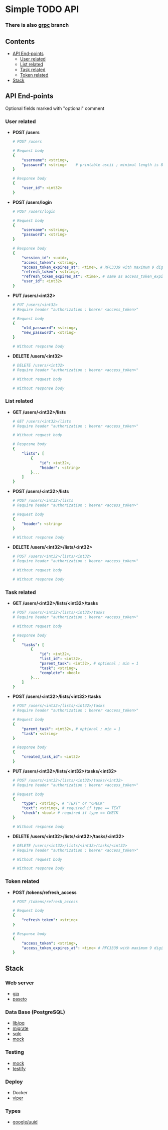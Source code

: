 # Simple TODO API

### There is also [grpc](https://github.com/PYTNAG/simpletodo/tree/grpc) branch

## Contents

- [API End-points](#api-end-points)
    - [User related](#api-user)
    - [List related](#api-list)
    - [Task related](#api-task)
    - [Token related](#api-token)
- [Stack](#stack)

<a id="api-end-points"></a>
## API End-points

Optional fields marked with "optional" comment

<a id="api-user"></a>
### User related

- **POST /users**
    ```yaml
    # POST /users
    
    # Request body
    {
        "username": <string>,   
        "password": <string>    # printable ascii ; minimal length is 8
    }

    # Response body
    {
        "user_id": <int32>
    }
    ```
- **POST /users/login**
    ```yaml
    # POST /users/login

    # Request body
    {
        "username": <string>,   
        "password": <string>
    }

    # Response body
    {
        "session_id": <uuid>,
        "access_token": <string>,
        "access_token_expires_at": <time>, # RFC3339 with maximum 9 digits in fractional seconds, without trailing zeros in fractional seconds
        "refresh_token": <string>,
        "refresh_token_expires_at": <time>, # same as access_token_expires_at
        "user_id": <int32>
    }
    ```
- **PUT /users/\<int32\>**
    ```yaml
    # PUT /users/<int32>
    # Require header "authorization : bearer <access_token>"

    # Request body
    {
        "old_password": <string>,
        "new_password": <string>
    }

    # Without resposne body
    ```
- **DELETE /users/\<int32\>**
    ```yaml
    # DELETE /users/<int32>
    # Require header "authorization : bearer <access_token>"

    # Without request body

    # Without response body
    ```

<a id="api-list"></a>
### List related

- **GET /users/\<int32\>/lists**
    ```yaml
    # GET /users/<int32>/lists
    # Require header "authorization : bearer <access_token>"

    # Without request body

    # Resposne body
    {
        "lists": [
            {
                "id": <int32>,
                "header": <string>
            }...
        ]
    }
    ```

- **POST /users/\<int32\>/lists**
    ```yaml
    # POST /users/<int32>/lists
    # Require header "authorization : bearer <access_token>"

    # Request body
    {
        "header": <string>
    }

    # Without response body
    ```

- **DELETE /users/\<int32\>/lists/\<int32\>**
    ```yaml
    # POST /users/<int32>/lists/<int32>
    # Require header "authorization : bearer <access_token>"

    # Without request body

    # Without response body
    ```

<a id="api-task"></a>
### Task related

- **GET /users/\<int32\>/lists/\<int32\>/tasks**
    ```yaml
    # POST /users/<int32>/lists/<int32>/tasks
    # Require header "authorization : bearer <access_token>"

    # Without request body

    # Response body
    {
        "tasks": [
            {
                "id": <int32>,
                "list_id": <int32>,
                "parent_task": <int32>, # optional ; min = 1
                "task": <string>,
                "complete": <bool>
            }...
        ]
    }
    ```

- **POST /users/\<int32\>/lists/\<int32\>/tasks**
    ```yaml
    # POST /users/<int32>/lists/<int32>/tasks
    # Require header "authorization : bearer <access_token>"

    # Request body
    {
        "parent_task": <int32>, # optional ; min = 1
        "task": <string>
    }

    # Response body
    {
        "created_task_id": <int32>
    }
    ```

- **PUT /users/\<int32\>/lists/\<int32\>/tasks/\<int32\>**
    ```yaml
    # POST /users/<int32>/lists/<int32>/tasks/<int32>
    # Require header "authorization : bearer <access_token>"

    # Request body
    {
        "type": <string>, # "TEXT" or "CHECK"
        "text": <string>, # required if type == TEXT
        "check": <bool> # required if type == CHECK
    }

    # Without response body
    ```

- **DELETE /users/\<int32\>/lists/\<int32\>/tasks/\<int32\>**
    ```yaml
    # DELETE /users/<int32>/lists/<int32>/tasks/<int32>
    # Require header "authorization : bearer <access_token>"

    # Without request body

    # Without response body
    ```

<a id="api-token"></a>
### Token related

- **POST /tokens/refresh_access**
    ```yaml
    # POST /tokens/refresh_access

    # Request body
    {
        "refresh_token": <string>
    }

    # Response body
    {
        "access_token": <string>,
        "access_token_expires_at": <time> # RFC3339 with maximum 9 digits in fractional seconds, without trailing zeros in fractional seconds
    }
    ```

<a id="stack"></a>
## Stack

### Web server

- [gin](https://github.com/gin-gonic/gin)
- [paseto](https://github.com/aidantwoods/go-paseto)

### Data Base (PostgreSQL)

- [lib/pq](https://github.com/lib/pq)
- [migrate](https://github.com/golang-migrate/migrate)
- [sqlc](https://github.com/sqlc-dev/sqlc)
- [mock](https://github.com/uber-go/mock)

### Testing

- [mock](https://github.com/uber-go/mock)
- [testify](https://github.com/stretchr/testify)

### Deploy

- Docker
- [viper](https://github.com/spf13/viper)

### Types

- [google/uuid](github.com/google/uuid)
